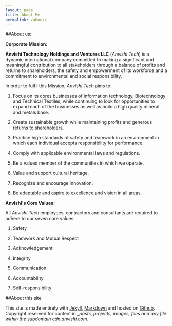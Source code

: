 ```yaml
---
layout: page
title: About Me
permalink: /about/
---
```


##About us:

**Corporate Mission:**

**Anvishi Technology Holdings and Ventures LLC** (*Anvishi Tech*) is a dynamic international company committed to making a significant and meaningful contribution to all stakeholders through a balance of profits and returns to shareholders, the safety and empowerment of its workforce and a commitment to environmental and social responsibility.
 
In order to fulfil this Mission, *Anvishi Tech* aims to:

1. Focus on its cores businesses of information technology, Biotechnology and Technical Textiles, while continuing to look for opportunities to expand each of the businesses as well as build a high quality mineral and metals base.

2. Create sustainable growth while maintaining profits and generous returns to shareholders.

3. Practice high standards of safety and teamwork in an environment in which each individual accepts responsibility for performance.

4. Comply with applicable environmental laws and regulations.

5. Be a valued member of the communities in which we operate.

6. Value and support cultural heritage.

7. Recognize and encourage innovation.

8. Be adaptable and aspire to excellence and vision in all areas.


**Anvishi's Core Values:**

All *Anvishi Tech* employees, contractors and consultants are required to adhere to our seven core values:

1. Safety

2. Teamwork and Mutual Respect

3. Acknowledgement

4. Integrity

5. Communication

6. Accountability

7. Self-responsibility





##About this site

This site is made entirely with [Jekyll](http://jekyllrb.com), [Markdown](http://en.wikipedia.org/wiki/Markdown) and hosted on [Github](https://github.com). Copyright reserved for content in *_posts, projects, images, files and any file within the subdomain cdn.anvishi.com*.